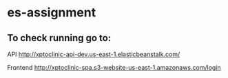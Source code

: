 # es-assignment

## To check running go to:

API
http://xptoclinic-api-dev.us-east-1.elasticbeanstalk.com/

Frontend
http://xptoclinic-spa.s3-website-us-east-1.amazonaws.com/login